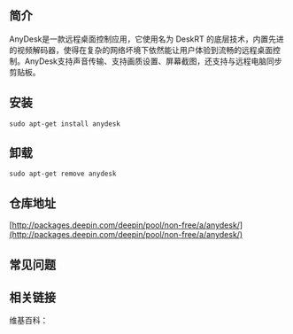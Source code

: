 ## 简介

AnyDesk是一款远程桌面控制应用，它使用名为 DeskRT 的底层技术，内置先进的视频解码器，使得在复杂的网络坏境下依然能让用户体验到流畅的远程桌面控制。AnyDesk支持声音传输、支持画质设置、屏幕截图，还支持与远程电脑同步剪贴板。

## 安装

`sudo apt-get install anydesk`

## 卸载

`sudo apt-get remove anydesk`

## 仓库地址

[http://packages.deepin.com/deepin/pool/non-free/a/anydesk/](http://packages.deepin.com/deepin/pool/non-free/a/anydesk/)


## 常见问题


## 相关链接

维基百科：